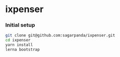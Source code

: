 # ixpenser


### Initial setup
```sh
git clone git@github.com:sagarpanda/ixpenser.git
cd ixpenser
yarn install
lerna bootstrap
```
